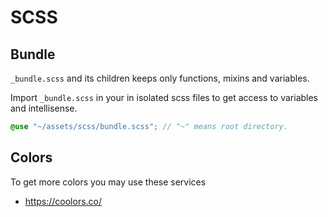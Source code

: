 # SCSS

## Bundle

`_bundle.scss` and its children keeps only functions, mixins and variables.

Import `_bundle.scss` in your in isolated scss files to get access to variables and intellisense.

```scss
@use "~/assets/scss/bundle.scss"; // "~" means root directory.
```

## Colors

To get more colors you may use these services

- <https://coolors.co/>
